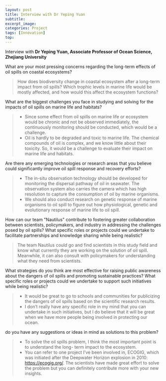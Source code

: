 ```yaml
---
layout: post
title: Interview with Dr Yeping Yuan
subtitle: 
excerpt_image: 
categories: Project
tags: [Innovation]
top: 
---
```


Interview with **Dr Yeping Yuan, Associate Professor of Ocean Science, Zhejiang University**

What are your most pressing concerns regarding the long-term effects of oil
spills on coastal ecosystems?


> How does biodiversity change in coastal ecosystem after a long-term impact from oil spills?
> Which trophic levels in marine life would be mostly affected, and how would this affect
> the ecosystem functions?


What are the biggest challenges you face in studying and solving for
the impacts of oil spills on marine life and habitats?

> * Since some effect from oil spills on marine life or ecosystem would be chronic and not be
> observed immediately, the continuously monitoring should be conducted, which would be
> a challenge.
> * Oil is hardly to be degraded and toxic to marine life. The chemical compounds of oil is
> complex, and we know little about their toxicity. So, it would be a challenge to evaluate
> their impact on marine life and habitats.


Are there any emerging technologies or research areas that you believe
could significantly improve oil spill response and recovery efforts?

> * The in-situ observation technology should be developed for monitoring the dispersal
> pathway of oil in seawater. The observation system also carries the camera which has high
> resolution to capture the consumption of oil by marine organisms.
> * We should also conduct research on genetic response of marine organisms to oil spill to
> figure out how physiological, genetic and evolutionary response of marine life to oil spill.


How can our team "Nautilus" contribute to fostering greater
collaboration between scientists, policymakers, and industry in addressing the challenges posed
by oil spills? What specific roles or projects could we undertake to facilitate partnerships and
knowledge sharing while being realistic?

>  The team Nautilus could go and find scientists in this study field and know what currently
> they are working on the solution of oil spill. Meanwhile, it can also consult with
> policymakers for understanding what they need from scientists.


What strategies do you think are most effective for raising public
awareness about the dangers of oil spills and promoting sustainable practices? What specific
roles or projects could we undertake to support such initiatives while being realistic?

> * It would be great to go to schools and communities for publicizing the dangers of oil spills
>based on the scientific research results.
> * I don’t really have any specific role in my mind that you can undertake in such initiatives,
> but I do believe that it will be great when we have more people being involved in protecting
> our ocean.


do you have any suggestions or ideas in mind as solutions to this problem?


> * To solve the oil spills problem, I think the most important point is to understand the long-
> term impact to the ecosystem.
> * You can refer to one project I’ve been involved in, ECOGIG, which was initiated after the
> Deepwater Horizon explosion in 2010: https://ecogig.org/. The scientists have made great
> effort to solve the problem but you can definitely contribute more with your new insights.
